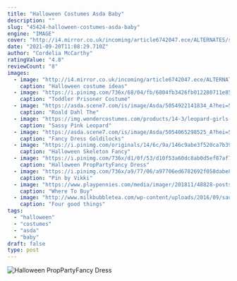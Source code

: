 ```yaml
---
title: "Halloween Costumes Asda Baby"
description: ""
slug: "45424-halloween-costumes-asda-baby"
engine: "IMAGE"
cover: "http://i4.mirror.co.uk/incoming/article6742047.ece/ALTERNATES/s615b/Sarah-Stage-with-her-baby-dressed-up-as-sushi-for-Halloween-on-Instagram.jpg"
date: "2021-09-20T11:08:29.710Z"
author: "Cordelia McCarthy"
ratingValue: "4.8"
reviewCount: "8"
images:
  - image: "http://i4.mirror.co.uk/incoming/article6742047.ece/ALTERNATES/s615b/Sarah-Stage-with-her-baby-dressed-up-as-sushi-for-Halloween-on-Instagram.jpg"
    caption: "Halloween costume ideas"
  - image: "https://i.pinimg.com/736x/68/04/fb/6804fb3426fb012280711e852e312ee2--prisoner-halloween-costumes-boy-costumes.jpg"
    caption: "Toddler Prisoner Costume"
  - image: "https://asda.scene7.com/is/image/Asda/5054922141834_A?hei=560&qlt=85&fmt=pjpg&resmode=sharp&op_usm=1.1,0.5,0,0&defaultimage=default_details_George_rd"
    caption: "Roald Dahl The"
  - image: "https://img.wondercostumes.com/products/14-3/leopard-girls-costume.jpg"
    caption: "Sassy Pink Leopard"
  - image: "https://asda.scene7.com/is/image/Asda/5054065298525_A?hei=560&qlt=85&fmt=pjpg&resmode=sharp&op_usm=1.1,0.5,0,0&defaultimage=default_details_George_rd"
    caption: "Fancy Dress Goldilocks"
  - image: "https://i.pinimg.com/originals/14/6c/9a/146c9abe3f520ca7b39be985ca075400.jpg"
    caption: "Halloween Skeleton Fancy"
  - image: "https://i.pinimg.com/736x/d1/0f/53/d10f53a60dc8ab0d5ef87af7448a8fa7--halloween-wigs-halloween-fancy-dress.jpg"
    caption: "Halloween PropPartyFancy Dress"
  - image: "https://i.pinimg.com/736x/a9/77/06/a97706ed6782692f058dabe85695549d--gnomes.jpg"
    caption: "Pin by Vikki"
  - image: "https://www.playpennies.com/media/imager/201811/48828-posts.facebook_lg.jpg"
    caption: "Where To Buy"
  - image: "http://www.milkbubbletea.com/wp-content/uploads/2016/09/sausage-dog-shark-costume.png"
    caption: "Four good things"
tags:
  - "halloween"
  - "costumes"
  - "asda"
  - "baby"
draft: false
type: post
---
```



![Halloween PropPartyFancy Dress](https://i.pinimg.com/736x/d1/0f/53/d10f53a60dc8ab0d5ef87af7448a8fa7--halloween-wigs-halloween-fancy-dress.jpg "Halloween PropPartyFancy Dress")


<!--inArticleAds-->

<!--galleryOne-->


<!--inArticleAds-->

<!--galleryTwo-->


<!--galleryThree-->

